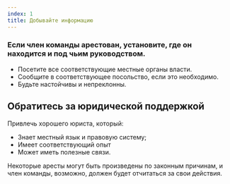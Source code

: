 ```yaml
---
index: 1
title: Добывайте информацию
---
```

### Если член команды арестован, установите, где он находится и под чьим руководством.

*   Посетите все соответствующие местные органы власти.
*   Сообщите в соответствующее посольство, если это необходимо.
*   Будьте настойчивы и непреклонны.

## Обратитесь за юридической поддержкой

Привлечь хорошего юриста, который:

*   Знает местный язык и правовую систему;
*   Имеет соответствующий опыт
*   Может иметь полезные связи.

Некоторые аресты могут быть произведены по законным причинам, и член команды, возможно, должен будет отчитаться за свои действия.